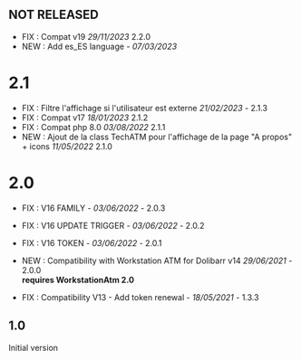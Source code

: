 

## NOT RELEASED

- FIX : Compat v19 *29/11/2023* 2.2.0
- NEW : Add es_ES language - *07/03/2023*

# 2.1
- FIX : Filtre l'affichage si l'utilisateur est externe *21/02/2023* - 2.1.3
- FIX : Compat v17 *18/01/2023* 2.1.2
- FIX : Compat php 8.0 *03/08/2022* 2.1.1
- NEW : Ajout de la class TechATM pour l'affichage de la page "A propos" + icons *11/05/2022* 2.1.0

# 2.0

- FIX : V16 FAMILY - *03/06/2022* - 2.0.3  
- FIX : V16 UPDATE TRIGGER - *03/06/2022* - 2.0.2  
- FIX : V16 TOKEN - *03/06/2022* - 2.0.1  

- NEW : Compatibility with Workstation ATM for Dolibarr v14 *29/06/2021* - 2.0.0  
  **requires WorkstationAtm 2.0**
- FIX : Compatibility V13 - Add token renewal - *18/05/2021* - 1.3.3

## 1.0

Initial version


